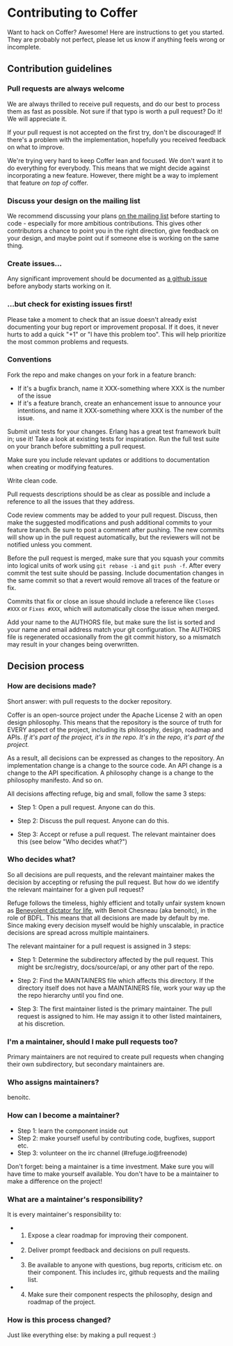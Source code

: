 # Contributing to Coffer

Want to hack on Coffer? Awesome! Here are instructions to get you
started. They are probably not perfect, please let us know if anything
feels wrong or incomplete.

## Contribution guidelines

### Pull requests are always welcome

We are always thrilled to receive pull requests, and do our best to
process them as fast as possible. Not sure if that typo is worth a pull
request? Do it! We will appreciate it.

If your pull request is not accepted on the first try, don't be
discouraged! If there's a problem with the implementation, hopefully you
received feedback on what to improve.

We're trying very hard to keep Coffer lean and focused. We don't want it
to do everything for everybody. This means that we might decide against
incorporating a new feature. However, there might be a way to implement
that feature *on top of* coffer.

### Discuss your design on the mailing list

We recommend discussing your plans [on the mailing
list](http://refuge.io/community/#ml) before starting to code -
especially for more ambitious contributions.  This gives other
contributors a chance to point you in the right direction, give feedback
on your design, and maybe point out if someone else is working on the
same thing.

### Create issues...

Any significant improvement should be documented as [a github
issue](https://github.com/refuge/coffer/issues) before anybody starts
working on it.

### ...but check for existing issues first!

Please take a moment to check that an issue doesn't already exist
documenting your bug report or improvement proposal. If it does, it
never hurts to add a quick "+1" or "I have this problem too". This will
help prioritize the most common problems and requests.

### Conventions

Fork the repo and make changes on your fork in a feature branch:

- If it's a bugfix branch, name it XXX-something where XXX is the number
  of the issue
- If it's a feature branch, create an enhancement issue to announce your
  intentions, and name it XXX-something where XXX is the number of the
issue.

Submit unit tests for your changes. Erlang has a great test framework built
in; use it! Take a look at existing tests for inspiration. Run the full
test suite on your branch before submitting a pull request.

Make sure you include relevant updates or additions to documentation
when creating or modifying features.

Write clean code. 

Pull requests descriptions should be as clear as possible and include a
reference to all the issues that they address.

Code review comments may be added to your pull request. Discuss, then
make the suggested modifications and push additional commits to your
feature branch. Be sure to post a comment after pushing. The new commits
will show up in the pull request automatically, but the reviewers will
not be notified unless you comment.

Before the pull request is merged, make sure that you squash your
commits into logical units of work using `git rebase -i` and `git push
-f`. After every commit the test suite should be passing. Include
documentation changes in the same commit so that a revert would remove
all traces of the feature or fix.

Commits that fix or close an issue should include a reference like
`Closes #XXX` or `Fixes #XXX`, which will automatically close the issue
when merged.

Add your name to the AUTHORS file, but make sure the list is sorted and
your name and email address match your git configuration. The AUTHORS
file is regenerated occasionally from the git commit history, so a
mismatch may result in your changes being overwritten.


## Decision process

### How are decisions made?

Short answer: with pull requests to the docker repository.

Coffer is an open-source project under the Apache License 2 with an open
design philosophy. This means that the repository is the source of truth
for EVERY aspect of the project, including its philosophy, design,
roadmap and APIs. *If it's part of the project, it's in the repo. It's
in the repo, it's part of the project.*

As a result, all decisions can be expressed as changes to the
repository. An implementation change is a change to the source code. An
API change is a change to the API specification. A philosophy change is
a change to the philosophy manifesto. And so on.

All decisions affecting refuge, big and small, follow the same 3 steps:

* Step 1: Open a pull request. Anyone can do this.

* Step 2: Discuss the pull request. Anyone can do this.

* Step 3: Accept or refuse a pull request. The relevant maintainer does this (see below "Who decides what?")


### Who decides what?

So all decisions are pull requests, and the relevant maintainer makes
the decision by accepting or refusing the pull request.  But how do we
identify the relevant maintainer for a given pull request?

Refuge follows the timeless, highly efficient and totally unfair system
known as [Benevolent dictator for
life](http://en.wikipedia.org/wiki/Benevolent_Dictator_for_Life), with
Benoit Chesneau (aka benoitc), in the role of BDFL.  This means that all
decisions are made by default by me. Since making every decision myself
would be highly unscalable, in practice decisions are spread across
multiple maintainers.

The relevant maintainer for a pull request is assigned in 3 steps:

* Step 1: Determine the subdirectory affected by the pull request. This might be src/registry, docs/source/api, or any other part of the repo.

* Step 2: Find the MAINTAINERS file which affects this directory. If the directory itself does not have a MAINTAINERS file, work your way up the the repo hierarchy until you find one.

* Step 3: The first maintainer listed is the primary maintainer. The pull request is assigned to him. He may assign it to other listed maintainers, at his discretion.


### I'm a maintainer, should I make pull requests too?

Primary maintainers are not required to create pull requests when
changing their own subdirectory, but secondary maintainers are.

### Who assigns maintainers?

benoitc.

### How can I become a maintainer?

* Step 1: learn the component inside out 
* Step 2: make yourself useful by contributing code, bugfixes, support etc. 
* Step 3: volunteer on the irc channel (#refuge.io@freenode)

Don't forget: being a maintainer is a time investment. Make sure you
will have time to make yourself available.  You don't have to be a
maintainer to make a difference on the project!

### What are a maintainer's responsibility?

It is every maintainer's responsibility to:

* 1) Expose a clear roadmap for improving their component.
* 2) Deliver prompt feedback and decisions on pull requests.  
* 3) Be available to anyone with questions, bug reports, criticism etc. on their component. This includes irc, github requests and the mailing list.  
* 4) Make sure their component respects the philosophy, design and roadmap of the project.

### How is this process changed?

Just like everything else: by making a pull request :)
